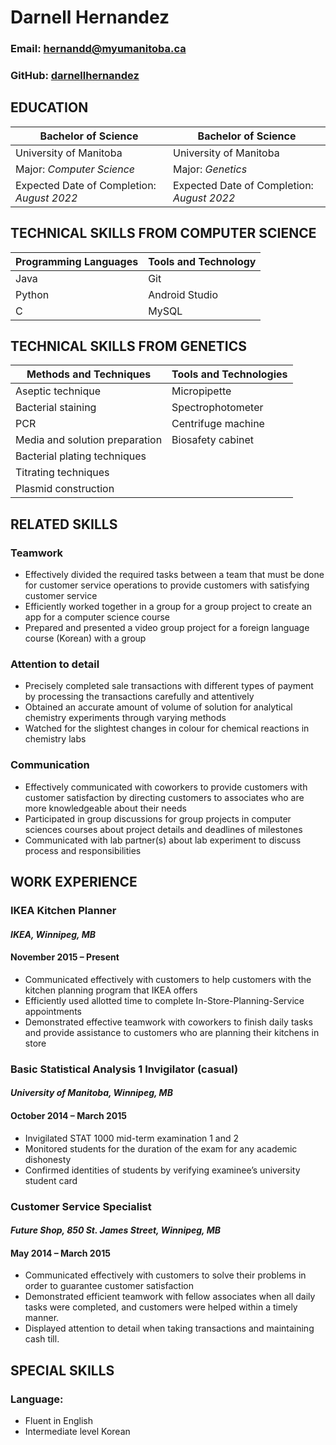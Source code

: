 # Darnell Hernandez

### Email: hernandd@myumanitoba.ca

### GitHub: [darnellhernandez](https://github.com/darnellhernandez)

## EDUCATION

| **Bachelor of Science**                    |**Bachelor of Science**                    |
| ---                                        | ---                                       |
| University of Manitoba                     | University of Manitoba                    |
| Major: _Computer Science_                  | Major: _Genetics_                         |
| Expected Date of Completion: _August 2022_ | Expected Date of Completion: _August 2022_|


## TECHNICAL SKILLS FROM COMPUTER SCIENCE

| **Programming Languages**| **Tools and Technology** |
|---                       |---                       |
| Java                     | Git                      |
| Python                   | Android Studio           |
| C                        | MySQL                    |

## TECHNICAL SKILLS FROM GENETICS 
 
| **Methods and Techniques**     | **Tools and Technologies** |
| ---                            | ---                        |
| Aseptic technique             | Micropipette               |
| Bacterial staining             | Spectrophotometer          |
| PCR                            | Centrifuge machine         |
| Media and solution preparation | Biosafety cabinet          |
| Bacterial plating techniques   |                            |
| Titrating techniques           |                            |
| Plasmid construction           |                            |

## RELATED SKILLS

### Teamwork 
- Effectively divided the required tasks between a team that must be done for customer service operations to provide customers with satisfying customer service 
- Efficiently worked together in a group for a group project to create an app for a computer science course
- Prepared and presented a video group project for a foreign language course (Korean) with a group

### Attention to detail
- Precisely completed sale transactions with different types of payment by processing the transactions carefully and attentively 
- Obtained an accurate amount of volume of solution for analytical chemistry experiments through varying methods
- Watched for the slightest changes in colour for chemical reactions in chemistry labs

### Communication 
- Effectively communicated with coworkers to provide customers with customer satisfaction by directing customers to associates who are more knowledgeable about their needs  
- Participated in group discussions for group projects in computer sciences courses about project details and deadlines of milestones 
- Communicated with lab partner(s) about lab experiment to discuss process and responsibilities 

## WORK EXPERIENCE

### IKEA Kitchen Planner 						                                     
#### _IKEA, Winnipeg, MB_
#### November 2015 – Present
- Communicated effectively with customers to help customers with the kitchen planning program that IKEA offers 
- Efficiently used allotted time to complete In-Store-Planning-Service appointments 
- Demonstrated effective teamwork with coworkers to finish daily tasks and provide assistance to customers who are planning their kitchens in store 

### Basic Statistical Analysis 1 Invigilator (casual)             		           
#### _University of Manitoba, Winnipeg, MB_
#### October 2014 – March 2015
- Invigilated STAT 1000 mid-term examination 1 and 2
- Monitored students for the duration of the exam for any academic dishonesty
- Confirmed identities of students by verifying examinee’s university student card 

### Customer Service Specialist                                                       
#### _Future Shop, 850 St. James Street, Winnipeg, MB_
#### May 2014 – March 2015
- Communicated effectively with customers to solve their problems in order to guarantee customer satisfaction
- Demonstrated efficient teamwork with fellow associates when all daily tasks were completed, and customers were helped within a timely manner. 
- Displayed attention to detail when taking transactions and maintaining cash till. 

## SPECIAL SKILLS

### Language:
- Fluent in English
- Intermediate level Korean
